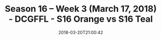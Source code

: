 ---
title: Season 16 – Week 3 (March 17, 2018) - DCGFFL - S16 Orange vs S16 Teal
teams-score:
- team: _teams/s16-orange.md
  score: 26
- team: _teams/s16-teal.md
  score: 20
mvp: Will Chappell, Sean Karson
game-ball: Jerry DeHanis, Adam Robbins
sportsperson: Enrique Perez, TJ Baggett
season: 16
week: 3
date: '2018-03-20T21:00:42'
pageid: season-16-week-3-march-17-2018-6354-vs-6367
---